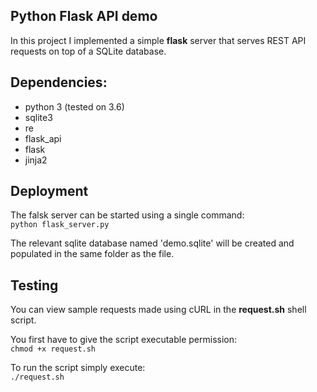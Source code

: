 ## Python Flask API demo 

In this project I implemented a simple **flask** server that serves REST API requests on top of a SQLite database.

## Dependencies:  
- python 3 (tested on 3.6)
- sqlite3  
- re  
- flask_api  
- flask  
- jinja2  


## Deployment

The falsk server can be started using a single command:  
`python flask_server.py
`

The relevant sqlite database named 'demo.sqlite' will be created and populated in the same folder as the file. 

## Testing

You can view sample requests made using cURL in the **request.sh** shell script. 

You first have to give the script executable permission:  
`chmod +x request.sh`

To run the script simply execute:  
`./request.sh`

